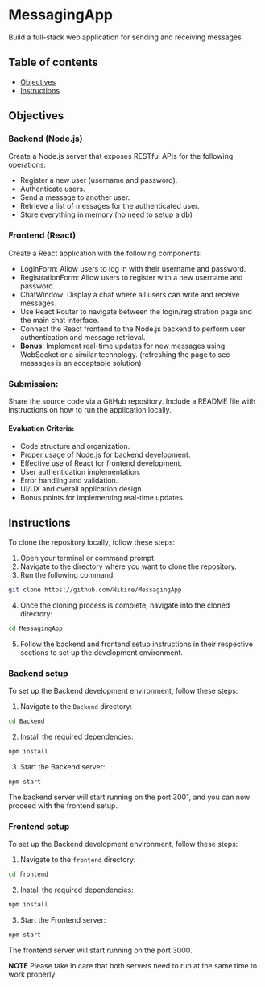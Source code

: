 # MessagingApp

Build a full-stack web application for sending and receiving messages.

## Table of contents

- [Objectives](#Objectives)
- [Instructions](#Instructions)

## Objectives

### Backend (Node.js)

Create a Node.js server that exposes RESTful APIs for the following operations:
- Register a new user (username and password).
- Authenticate users.
- Send a message to another user.
- Retrieve a list of messages for the authenticated user.
- Store everything in memory (no need to setup a db)

### Frontend (React)

Create a React application with the following components:
- LoginForm: Allow users to log in with their username and password.
- RegistrationForm: Allow users to register with a new username and password.
- ChatWindow: Display a chat where all users can write and receive messages.
- Use React Router to navigate between the login/registration page and the main chat
interface.
- Connect the React frontend to the Node.js backend to perform user authentication and message retrieval.
- <b>Bonus</b>: Implement real-time updates for new messages using WebSocket or a similar technology. (refreshing the page to see messages is an acceptable solution)

### Submission:
Share the source code via a GitHub repository. Include a README file with instructions on how to run the application locally.

#### Evaluation Criteria:
- Code structure and organization.
- Proper usage of Node.js for backend development.
- Effective use of React for frontend development.
- User authentication implementation.
- Error handling and validation.
- UI/UX and overall application design.
- Bonus points for implementing real-time updates.

## Instructions

To clone the repository locally, follow these steps:

1. Open your terminal or command prompt.
2. Navigate to the directory where you want to clone the repository.
3. Run the following command:
  ```bash
  git clone https://github.com/Nikire/MessagingApp
  ```
4. Once the cloning process is complete, navigate into the cloned directory:
  ```bash
  cd MessagingApp
  ```
5. Follow the backend and frontend setup instructions in their respective sections to set up the development environment.

### Backend setup

To set up the Backend development environment, follow these steps:

1. Navigate to the `Backend` directory:
  ```bash
  cd Backend
  ```

2. Install the required dependencies:
  ```bash
  npm install
  ```

3. Start the Backend server:
  ```bash
  npm start
  ```

The backend server will start running on the port 3001, and you can now proceed with the frontend setup.

### Frontend setup

To set up the Backend development environment, follow these steps:

1. Navigate to the `frontend` directory:
  ```bash
  cd frontend
  ```

2. Install the required dependencies:
  ```bash
  npm install
  ```

3. Start the Frontend server:
  ```bash
  npm start
  ```

The frontend server will start running on the port 3000.

**NOTE** Please take in care that both servers need to run at the same time to work properly